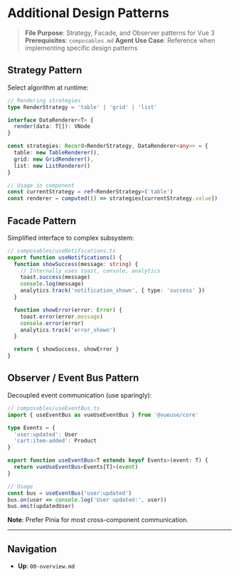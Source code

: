 # Additional Design Patterns

> **File Purpose**: Strategy, Facade, and Observer patterns for Vue 3
> **Prerequisites**: `composables.md`
> **Agent Use Case**: Reference when implementing specific design patterns

## Strategy Pattern

Select algorithm at runtime:

```typescript
// Rendering strategies
type RenderStrategy = 'table' | 'grid' | 'list'

interface DataRenderer<T> {
  render(data: T[]): VNode
}

const strategies: Record<RenderStrategy, DataRenderer<any>> = {
  table: new TableRenderer(),
  grid: new GridRenderer(),
  list: new ListRenderer()
}

// Usage in component
const currentStrategy = ref<RenderStrategy>('table')
const renderer = computed(() => strategies[currentStrategy.value])
```

## Facade Pattern

Simplified interface to complex subsystem:

```typescript
// composables/useNotifications.ts
export function useNotifications() {
  function showSuccess(message: string) {
    // Internally uses toast, console, analytics
    toast.success(message)
    console.log(message)
    analytics.track('notification_shown', { type: 'success' })
  }

  function showError(error: Error) {
    toast.error(error.message)
    console.error(error)
    analytics.track('error_shown')
  }

  return { showSuccess, showError }
}
```

## Observer / Event Bus Pattern

Decoupled event communication (use sparingly):

```typescript
// composables/useEventBus.ts
import { useEventBus as vueUseEventBus } from '@vueuse/core'

type Events = {
  'user:updated': User
  'cart:item-added': Product
}

export function useEventBus<T extends keyof Events>(event: T) {
  return vueUseEventBus<Events[T]>(event)
}

// Usage
const bus = useEventBus('user:updated')
bus.on(user => console.log('User updated:', user))
bus.emit(updatedUser)
```

**Note**: Prefer Pinia for most cross-component communication.

---

## Navigation

- **Up**: `00-overview.md`
